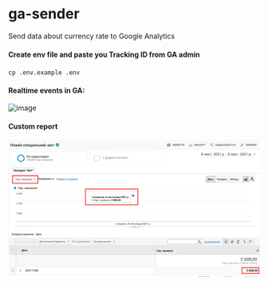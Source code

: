 # ga-sender
Send data about currency rate to Google Analytics

#### Create env file and paste you Tracking ID from GA admin
``
cp .env.example .env
``

#### Realtime events in GA:

![image](https://user-images.githubusercontent.com/7937891/140660895-5fb94633-6add-4bec-9d91-da267b2631dd.png)

#### Custom report

![img.png](img.png)